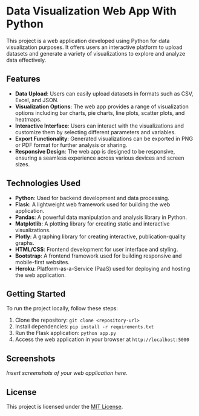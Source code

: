 # Data Visualization Web App With Python

This project is a web application developed using Python for data visualization purposes. It offers users an interactive platform to upload datasets and generate a variety of visualizations to explore and analyze data effectively.

## Features

- **Data Upload**: Users can easily upload datasets in formats such as CSV, Excel, and JSON.
- **Visualization Options**: The web app provides a range of visualization options including bar charts, pie charts, line plots, scatter plots, and heatmaps.
- **Interactive Interface**: Users can interact with the visualizations and customize them by selecting different parameters and variables.
- **Export Functionality**: Generated visualizations can be exported in PNG or PDF format for further analysis or sharing.
- **Responsive Design**: The web app is designed to be responsive, ensuring a seamless experience across various devices and screen sizes.

## Technologies Used

- **Python**: Used for backend development and data processing.
- **Flask**: A lightweight web framework used for building the web application.
- **Pandas**: A powerful data manipulation and analysis library in Python.
- **Matplotlib**: A plotting library for creating static and interactive visualizations.
- **Plotly**: A graphing library for creating interactive, publication-quality graphs.
- **HTML/CSS**: Frontend development for user interface and styling.
- **Bootstrap**: A frontend framework used for building responsive and mobile-first websites.
- **Heroku**: Platform-as-a-Service (PaaS) used for deploying and hosting the web application.

## Getting Started

To run the project locally, follow these steps:

1. Clone the repository: `git clone <repository-url>`
2. Install dependencies: `pip install -r requirements.txt`
3. Run the Flask application: `python app.py`
4. Access the web application in your browser at `http://localhost:5000`

## Screenshots

_Insert screenshots of your web application here._

## License

This project is licensed under the [MIT License](LICENSE).
